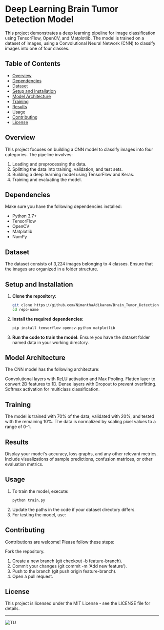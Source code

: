 # Deep Learning Brain Tumor Detection Model

This project demonstrates a deep learning pipeline for image classification using TensorFlow, OpenCV, and Matplotlib. The model is trained on a dataset of images, using a Convolutional Neural Network (CNN) to classify images into one of four classes.

## Table of Contents

- [Overview](#overview)
- [Dependencies](#dependencies)
- [Dataset](#dataset)
- [Setup and Installation](#setup-and-installation)
- [Model Architecture](#model-architecture)
- [Training](#training)
- [Results](#results)
- [Usage](#usage)
- [Contributing](#contributing)
- [License](#license)

## Overview

This project focuses on building a CNN model to classify images into four categories. The pipeline involves:

1. Loading and preprocessing the data.
2. Splitting the data into training, validation, and test sets.
3. Building a deep learning model using TensorFlow and Keras.
4. Training and evaluating the model.

## Dependencies

Make sure you have the following dependencies installed:

- Python 3.7+
- TensorFlow
- OpenCV
- Matplotlib
- NumPy

## Dataset

The dataset consists of 3,224 images belonging to 4 classes. Ensure that the images are organized in a folder structure.

## Setup and Installation

1. **Clone the repository:**

   ```bash
   git clone https://github.com/NimanthaAdikaram/Brain_Tumor_Detection
   cd repo-name

2. **Install the required dependencies:**

   ```bash
   pip install tensorflow opencv-python matplotlib

2. **Run the code to train the model:**
Ensure you have the dataset folder named data in your working directory.

## Model Architecture

The CNN model has the following architecture:

Convolutional layers with ReLU activation and Max Pooling.
Flatten layer to convert 2D features to 1D.
Dense layers with Dropout to prevent overfitting.
Softmax activation for multiclass classification.

## Training

The model is trained with 70% of the data, validated with 20%, and tested with the remaining 10%.
The data is normalized by scaling pixel values to a range of 0-1.

## Results
Display your model's accuracy, loss graphs, and any other relevant metrics.
Include visualizations of sample predictions, confusion matrices, or other evaluation metrics.

## Usage

1. To train the model, execute:
   ```bash
   python train.py
2. Update the paths in the code if your dataset directory differs.
3. For testing the model, use:

## Contributing
Contributions are welcome! Please follow these steps:

Fork the repository.
1. Create a new branch (git checkout -b feature-branch).
2. Commit your changes (git commit -m 'Add new feature').
3. Push to the branch (git push origin feature-branch).
4. Open a pull request.

## License
This project is licensed under the MIT License - see the LICENSE file for details.

---

![TU](https://github.com/user-attachments/assets/d851d70f-4eb8-4a06-8ae9-ee0a272f901a)
